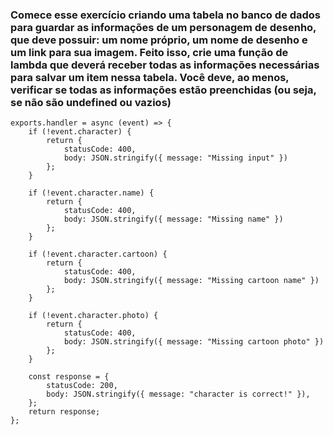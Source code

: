### Comece esse exercício criando uma tabela no banco de dados para guardar as informações de um personagem de desenho, que deve possuir: um nome próprio, um nome de desenho e um link para sua imagem. Feito isso, crie uma função de lambda que deverá receber todas as informações necessárias para salvar um item nessa tabela. Você deve, ao menos, verificar se todas as informações estão preenchidas (ou seja, se não são undefined ou vazios)

```
exports.handler = async (event) => {
    if (!event.character) {
        return {
            statusCode: 400,
            body: JSON.stringify({ message: "Missing input" })
        };
    }

    if (!event.character.name) {
        return {
            statusCode: 400,
            body: JSON.stringify({ message: "Missing name" })
        };
    }

    if (!event.character.cartoon) {
        return {
            statusCode: 400,
            body: JSON.stringify({ message: "Missing cartoon name" })
        };
    }

    if (!event.character.photo) {
        return {
            statusCode: 400,
            body: JSON.stringify({ message: "Missing cartoon photo" })
        };
    }

    const response = {
        statusCode: 200,
        body: JSON.stringify({ message: "character is correct!" }),
    };
    return response;
};
```